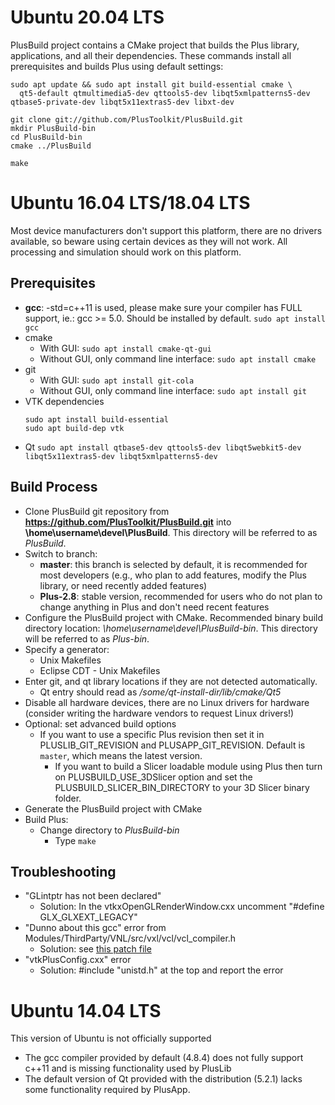 Ubuntu 20.04 LTS
================

PlusBuild project contains a CMake project that builds the Plus library, applications, and all their dependencies.
These commands install all prerequisites and builds Plus using default settings:

```
sudo apt update && sudo apt install git build-essential cmake \
  qt5-default qtmultimedia5-dev qttools5-dev libqt5xmlpatterns5-dev qtbase5-private-dev libqt5x11extras5-dev libxt-dev

git clone git://github.com/PlusToolkit/PlusBuild.git
mkdir PlusBuild-bin
cd PlusBuild-bin
cmake ../PlusBuild

make
```

Ubuntu 16.04 LTS/18.04 LTS
================

Most device manufacturers don't support this platform, there are no drivers available, so beware using certain devices as they will not work. All processing and simulation should work on this platform.

Prerequisites
-------------

- **gcc**: -std=c++11 is used, please make sure your compiler has FULL support, ie.: gcc >= 5.0. Should be installed by default.
  `sudo apt install gcc`
- cmake
  - With GUI:
    `sudo apt install cmake-qt-gui`
  - Without GUI, only command line interface:
    `sudo apt install cmake`
- git
  - With GUI:
    `sudo apt install git-cola`
  - Without GUI, only command line interface:
    `sudo apt install git`
- VTK dependencies
  ```
  sudo apt install build-essential
  sudo apt build-dep vtk
  ```
- Qt
  `sudo apt install qtbase5-dev qttools5-dev libqt5webkit5-dev libqt5x11extras5-dev libqt5xmlpatterns5-dev`

Build Process
-------------

- Clone PlusBuild git repository from **https://github.com/PlusToolkit/PlusBuild.git** into **\home\username\devel\PlusBuild**. This directory will be referred to as _PlusBuild_.
- Switch to branch:
  - **master**: this branch is selected by default, it is recommended for most developers (e.g., who plan to add features, modify the Plus library, or need recently added features)
  - **Plus-2.8**: stable version, recommended for users who do not plan to change anything in Plus and don't need recent features
- Configure the PlusBuild project with CMake. Recommended binary build directory location: _\home\username\devel\PlusBuild-bin_.  This directory will be referred to as _Plus-bin_.
- Specify a generator:
  - Unix Makefiles
  - Eclipse CDT - Unix Makefiles
- Enter git, and qt library locations if they are not detected automatically.
  - Qt entry should read as _/some/qt-install-dir/lib/cmake/Qt5_
- Disable all hardware devices, there are no Linux drivers for hardware (consider writing the hardware vendors to request Linux drivers!)
- Optional: set advanced build options
  - If you want to use a specific Plus revision then set it in PLUSLIB_GIT_REVISION and PLUSAPP_GIT_REVISION. Default is `master`, which means the latest version.
	- If you want to build a Slicer loadable module using Plus then turn on PLUSBUILD_USE_3DSlicer option and set the PLUSBUILD_SLICER_BIN_DIRECTORY to your 3D Slicer binary folder.
- Generate the PlusBuild project with CMake
- Build Plus:
  - Change directory to _PlusBuild-bin_
	- Type `make`

Troubleshooting
---------------

- "GLintptr has not been declared"
  - Solution: In the vtkxOpenGLRenderWindow.cxx uncomment "#define GLX_GLXEXT_LEGACY"
- "Dunno about this gcc" error from Modules/ThirdParty/VNL/src/vxl/vcl/vcl_compiler.h
  - Solution: see [this patch file](https://issues.itk.org/jira/browse/ITK-3361)
- "vtkPlusConfig.cxx" error
  - Solution: #include "unistd.h" at the top and report the error

Ubuntu 14.04 LTS
================
This version of Ubuntu is not officially supported
- The gcc compiler provided by default (4.8.4) does not fully support c++11 and is missing functionality used by PlusLib
- The default version of Qt provided with the distribution (5.2.1) lacks some functionality required by PlusApp.
